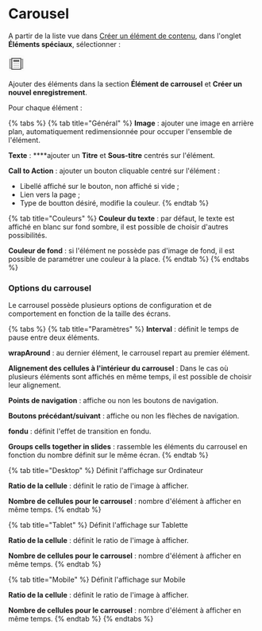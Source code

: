 # Carousel

A partir de la liste vue dans [Créer un élément de contenu](../creer-un-element-de-contenu.md), dans l'onglet **Éléments spéciaux**, sélectionner : 

![Carrousel](../../.gitbook/assets/image%20%2821%29.png)

Ajouter des éléments dans la section **Élément de carrousel** et **Créer un nouvel enregistrement**.

Pour chaque élément :

{% tabs %}
{% tab title="Général" %}
**Image** : ajouter une image en arrière plan, automatiquement redimensionnée pour occuper l'ensemble de l'élément.

**Texte** : ****ajouter un **Titre** et **Sous-titre** centrés sur l'élément.

**Call to Action** : ajouter un bouton cliquable centré sur l'élément :

* Libellé affiché sur le bouton, non affiché si vide ;
* Lien vers la page ;
* Type de boutton désiré, modifie la couleur.
{% endtab %}

{% tab title="Couleurs" %}
**Couleur du texte** : par défaut, le texte est affiché en blanc sur fond sombre, il est possible de choisir d'autres possibilités.

**Couleur de fond** : si l'élément ne possède pas d'image de fond, il est possible de paramétrer une couleur à la place.
{% endtab %}
{% endtabs %}

### Options du carrousel

Le carrousel possède plusieurs options de configuration et de comportement en fonction de la taille des écrans.

{% tabs %}
{% tab title="Paramètres" %}
**Interval** : définit le temps de pause entre deux éléments.

**wrapAround** : au dernier élément, le carrousel repart au premier élément.

**Alignement des cellules à l'intérieur du carrousel** : Dans le cas où plusieurs éléments sont affichés en même temps, il est possible de choisir leur alignement.

**Points de navigation** : affiche ou non les boutons de navigation.

**Boutons précédant/suivant** : affiche ou non les flèches de navigation.

**fondu** : définit l'effet de transition en fondu.

**Groups cells together in slides** : rassemble les éléments du carrousel en fonction du nombre définit sur le même écran.
{% endtab %}

{% tab title="Desktop" %}
Définit l'affichage sur Ordinateur

**Ratio de la cellule** : définit le ratio de l'image à afficher.

**Nombre de cellules pour le carrousel** : nombre d'élément à afficher en même temps.
{% endtab %}

{% tab title="Tablet" %}
Définit l'affichage sur Tablette

**Ratio de la cellule** : définit le ratio de l'image à afficher.

**Nombre de cellules pour le carrousel** : nombre d'élément à afficher en même temps.
{% endtab %}

{% tab title="Mobile" %}
Définit l'affichage sur Mobile

**Ratio de la cellule** : définit le ratio de l'image à afficher.

**Nombre de cellules pour le carrousel** : nombre d'élément à afficher en même temps.
{% endtab %}
{% endtabs %}

